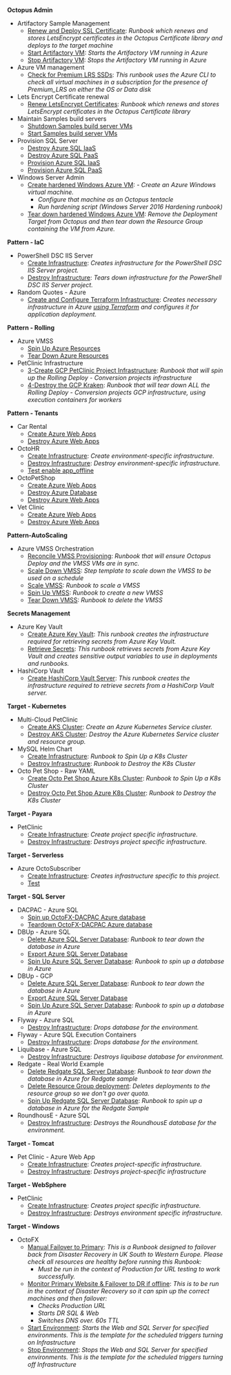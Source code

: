 **Octopus Admin**

- Artifactory Sample Management
   - <a href="https://samples.octopus.app/app#/Spaces-142/projects/Projects-1082/operations/runbooks/Runbooks-1081/process/RunbookProcess-Runbooks-1081" target="_blank">Renew and Deploy SSL Certificate</a>: <i>Runbook which renews and stores LetsEncrypt certificates in the Octopus Certificate library and deploys to the target machine</i>
   - <a href="https://samples.octopus.app/app#/Spaces-142/projects/Projects-1082/operations/runbooks/Runbooks-1082/process/RunbookProcess-Runbooks-1082" target="_blank">Start Artifactory VM</a>: <i>Starts the Artifactory VM running in Azure</i>
   - <a href="https://samples.octopus.app/app#/Spaces-142/projects/Projects-1082/operations/runbooks/Runbooks-1083/process/RunbookProcess-Runbooks-1083" target="_blank">Stop Artifactory VM</a>: <i>Stops the Artifactory VM running in Azure</i>
- Azure VM management
   - <a href="https://samples.octopus.app/app#/Spaces-142/projects/Projects-1503/operations/runbooks/Runbooks-1591/process/RunbookProcess-Runbooks-1591" target="_blank">Check for Premium LRS SSDs</a>: <i>This runbook uses the Azure CLI to check all virtual machines in a subscription for the presence of Premium_LRS on either the OS or Data disk</i>
- Lets Encrypt Certificate renewal
   - <a href="https://samples.octopus.app/app#/Spaces-142/projects/Projects-661/operations/runbooks/Runbooks-682/process/RunbookProcess-Runbooks-682" target="_blank">Renew LetsEncrypt Certificates</a>: <i>Runbook which renews and stores LetsEncrypt certificates in the Octopus Certificate library</i>
- Maintain Samples build servers
   - <a href="https://samples.octopus.app/app#/Spaces-142/projects/Projects-930/operations/runbooks/Runbooks-948/process/RunbookProcess-Runbooks-948" target="_blank">Shutdown Samples build server VMs</a>
   - <a href="https://samples.octopus.app/app#/Spaces-142/projects/Projects-930/operations/runbooks/Runbooks-949/process/RunbookProcess-Runbooks-949" target="_blank">Start Samples build server VMs</a>
- Provision SQL Server
   - <a href="https://samples.octopus.app/app#/Spaces-142/projects/Projects-1162/operations/runbooks/Runbooks-1170/process/RunbookProcess-Runbooks-1170" target="_blank">Destroy Azure SQL IaaS</a>
   - <a href="https://samples.octopus.app/app#/Spaces-142/projects/Projects-1162/operations/runbooks/Runbooks-1169/process/RunbookProcess-Runbooks-1169" target="_blank">Destroy Azure SQL PaaS</a>
   - <a href="https://samples.octopus.app/app#/Spaces-142/projects/Projects-1162/operations/runbooks/Runbooks-1167/process/RunbookProcess-Runbooks-1167" target="_blank">Provision Azure SQL IaaS</a>
   - <a href="https://samples.octopus.app/app#/Spaces-142/projects/Projects-1162/operations/runbooks/Runbooks-1168/process/RunbookProcess-Runbooks-1168" target="_blank">Provision Azure SQL PaaS</a>
- Windows Server Admin
   - <a href="https://samples.octopus.app/app#/Spaces-142/projects/Projects-202/operations/runbooks/Runbooks-205/process/RunbookProcess-Runbooks-205" target="_blank">Create hardened Windows Azure VM</a>: <i>- Create an Azure Windows virtual machine.
      - Configure that machine as an Octopus tentacle
      - Run hardening script (Windows Server 2016 Hardening runbook)</i>
   - <a href="https://samples.octopus.app/app#/Spaces-142/projects/Projects-202/operations/runbooks/Runbooks-206/process/RunbookProcess-Runbooks-206" target="_blank">Tear down hardened Windows Azure VM</a>: <i>Remove the Deployment Target from Octopus and then tear down the Resource Group containing the VM from Azure.</i>
    
**Pattern - IaC**

- PowerShell DSC IIS Server
   - <a href="https://samples.octopus.app/app#/Spaces-48/projects/Projects-1847/operations/runbooks/Runbooks-1889/process/RunbookProcess-Runbooks-1889" target="_blank">Create Infrastructure</a>: <i>Creates infrastructure for the PowerShell DSC IIS Server project.</i>
   - <a href="https://samples.octopus.app/app#/Spaces-48/projects/Projects-1847/operations/runbooks/Runbooks-1890/process/RunbookProcess-Runbooks-1890" target="_blank">Destroy Infrastructure</a>: <i>Tears down infrastructure for the PowerShell DSC IIS Server project.</i>
- Random Quotes - Azure
   - <a href="https://samples.octopus.app/app#/Spaces-48/projects/Projects-1851/operations/runbooks/Runbooks-1897/process/RunbookProcess-Runbooks-1897" target="_blank">Create and Configure Terraform Infrastructure</a>: <i>Creates necessary infrastructure in Azure [using Terraform](https://dev.azure.com/octopussamples/_git/Azure-Terraform-RandomQuotes) and configures it for application deployment.</i>
    
**Pattern - Rolling**

- Azure VMSS
   - <a href="https://samples.octopus.app/app#/Spaces-45/projects/Projects-682/operations/runbooks/Runbooks-724/process/RunbookProcess-Runbooks-724" target="_blank">Spin Up Azure Resources</a>
   - <a href="https://samples.octopus.app/app#/Spaces-45/projects/Projects-682/operations/runbooks/Runbooks-741/process/RunbookProcess-Runbooks-741" target="_blank">Tear Down Azure Resources</a>
- PetClinic Infrastructure
   - <a href="https://samples.octopus.app/app#/Spaces-45/projects/Projects-441/operations/runbooks/Runbooks-448/process/RunbookProcess-Runbooks-448" target="_blank">3-Create GCP PetClinic Project Infrastructure</a>: <i>Runbook that will spin up the Rolling Deploy - Conversion projects infrastructure</i>
   - <a href="https://samples.octopus.app/app#/Spaces-45/projects/Projects-441/operations/runbooks/Runbooks-586/process/RunbookProcess-Runbooks-586" target="_blank">4-Destroy the GCP Kraken</a>: <i>Runbook that will tear down ALL the Rolling Deploy - Conversion projects GCP infrastructure, using execution containers for workers</i>
    
**Pattern - Tenants**

- Car Rental
   - <a href="https://samples.octopus.app/app#/Spaces-682/projects/Projects-1341/operations/runbooks/Runbooks-1361/process/RunbookProcess-Runbooks-1361" target="_blank">Create Azure Web Apps</a>
   - <a href="https://samples.octopus.app/app#/Spaces-682/projects/Projects-1341/operations/runbooks/Runbooks-1362/process/RunbookProcess-Runbooks-1362" target="_blank">Destroy Azure Web Apps</a>
- OctoHR
   - <a href="https://samples.octopus.app/app#/Spaces-682/projects/Projects-1581/operations/runbooks/Runbooks-1661/process/RunbookProcess-Runbooks-1661" target="_blank">Create Infrastructure</a>: <i>Create environment-specific infrastructure.</i>
   - <a href="https://samples.octopus.app/app#/Spaces-682/projects/Projects-1581/operations/runbooks/Runbooks-1663/process/RunbookProcess-Runbooks-1663" target="_blank">Destroy Infrastructure</a>: <i>Destroy environment-specific infrastructure.</i>
   - <a href="https://samples.octopus.app/app#/Spaces-682/projects/Projects-1581/operations/runbooks/Runbooks-1682/process/RunbookProcess-Runbooks-1682" target="_blank">Test enable app_offline</a>
- OctoPetShop
   - <a href="https://samples.octopus.app/app#/Spaces-682/projects/Projects-1361/operations/runbooks/Runbooks-1381/process/RunbookProcess-Runbooks-1381" target="_blank">Create Azure Web Apps</a>
   - <a href="https://samples.octopus.app/app#/Spaces-682/projects/Projects-1361/operations/runbooks/Runbooks-1385/process/RunbookProcess-Runbooks-1385" target="_blank">Destroy Azure Database</a>
   - <a href="https://samples.octopus.app/app#/Spaces-682/projects/Projects-1361/operations/runbooks/Runbooks-1382/process/RunbookProcess-Runbooks-1382" target="_blank">Destroy Azure Web Apps</a>
- Vet Clinic
   - <a href="https://samples.octopus.app/app#/Spaces-682/projects/Projects-1302/operations/runbooks/Runbooks-1321/process/RunbookProcess-Runbooks-1321" target="_blank">Create Azure Web Apps</a>
   - <a href="https://samples.octopus.app/app#/Spaces-682/projects/Projects-1302/operations/runbooks/Runbooks-1343/process/RunbookProcess-Runbooks-1343" target="_blank">Destroy Azure Web Apps</a>
    
**Pattern-AutoScaling**

- Azure VMSS Orchestration
   - <a href="https://samples.octopus.app/app#/Spaces-742/projects/Projects-1462/operations/runbooks/Runbooks-1544/process/RunbookProcess-Runbooks-1544" target="_blank">Reconcile VMSS Provisioning</a>: <i>Runbook that will ensure Octopus Deploy and the VMSS VMs are in sync.</i>
   - <a href="https://samples.octopus.app/app#/Spaces-742/projects/Projects-1462/operations/runbooks/Runbooks-1562/process/RunbookProcess-Runbooks-1562" target="_blank">Scale Down VMSS</a>: <i>Step template to scale down the VMSS to be used on a schedule</i>
   - <a href="https://samples.octopus.app/app#/Spaces-742/projects/Projects-1462/operations/runbooks/Runbooks-1561/process/RunbookProcess-Runbooks-1561" target="_blank">Scale VMSS</a>: <i>Runbook to scale a VMSS</i>
   - <a href="https://samples.octopus.app/app#/Spaces-742/projects/Projects-1462/operations/runbooks/Runbooks-1541/process/RunbookProcess-Runbooks-1541" target="_blank">Spin Up VMSS</a>: <i>Runbook to create a new VMSS</i>
   - <a href="https://samples.octopus.app/app#/Spaces-742/projects/Projects-1462/operations/runbooks/Runbooks-1542/process/RunbookProcess-Runbooks-1542" target="_blank">Tear Down VMSS</a>: <i>Runbook to delete the VMSS</i>
    
**Secrets Management**

- Azure Key Vault
   - <a href="https://samples.octopus.app/app#/Spaces-822/projects/Projects-1701/operations/runbooks/Runbooks-1746/process/RunbookProcess-Runbooks-1746" target="_blank">Create Azure Key Vault</a>: <i>This runbook creates the infrastructure required for retrieving secrets from Azure Key Vault.</i>
   - <a href="https://samples.octopus.app/app#/Spaces-822/projects/Projects-1701/operations/runbooks/Runbooks-1745/process/RunbookProcess-Runbooks-1745" target="_blank">Retrieve Secrets</a>: <i>This runbook retrieves secrets from Azure Key Vault and creates sensitive output variables to use in deployments and runbooks.</i>
- HashiCorp Vault
   - <a href="https://samples.octopus.app/app#/Spaces-822/projects/Projects-1704/operations/runbooks/Runbooks-1747/process/RunbookProcess-Runbooks-1747" target="_blank">Create HashiCorp Vault Server</a>: <i>This runbook creates the infrastructure required to retrieve secrets from a HashiCorp Vault server.</i>
    
**Target - Kubernetes**

- Multi-Cloud PetClinic
   - <a href="https://samples.octopus.app/app#/Spaces-105/projects/Projects-1707/operations/runbooks/Runbooks-1762/process/RunbookProcess-Runbooks-1762" target="_blank">Create AKS Cluster</a>: <i>Create an Azure Kubernetes Service cluster.</i>
   - <a href="https://samples.octopus.app/app#/Spaces-105/projects/Projects-1707/operations/runbooks/Runbooks-1765/process/RunbookProcess-Runbooks-1765" target="_blank">Destroy AKS Cluster</a>: <i>Destroy the Azure Kubernetes Service cluster and resource group.</i>
- MySQL Helm Chart
   - <a href="https://samples.octopus.app/app#/Spaces-105/projects/Projects-322/operations/runbooks/Runbooks-304/process/RunbookProcess-Runbooks-304" target="_blank">Create Infrastructure</a>: <i>Runbook to Spin Up a K8s Cluster</i>
   - <a href="https://samples.octopus.app/app#/Spaces-105/projects/Projects-322/operations/runbooks/Runbooks-305/process/RunbookProcess-Runbooks-305" target="_blank">Destroy Infrastructure</a>: <i>Runbook to Destroy the K8s Cluster</i>
- Octo Pet Shop - Raw YAML
   - <a href="https://samples.octopus.app/app#/Spaces-105/projects/Projects-302/operations/runbooks/Runbooks-284/process/RunbookProcess-Runbooks-284" target="_blank">Create Octo Pet Shop Azure K8s Cluster</a>: <i>Runbook to Spin Up a K8s Cluster</i>
   - <a href="https://samples.octopus.app/app#/Spaces-105/projects/Projects-302/operations/runbooks/Runbooks-286/process/RunbookProcess-Runbooks-286" target="_blank">Destroy Octo Pet Shop Azure K8s Cluster</a>: <i>Runbook to Destroy the K8s Cluster</i>
    
**Target - Payara**

- PetClinic
   - <a href="https://samples.octopus.app/app#/Spaces-642/projects/Projects-1141/operations/runbooks/Runbooks-1164/process/RunbookProcess-Runbooks-1164" target="_blank">Create Infrastructure</a>: <i>Create project specific infrastructure.</i>
   - <a href="https://samples.octopus.app/app#/Spaces-642/projects/Projects-1141/operations/runbooks/Runbooks-1165/process/RunbookProcess-Runbooks-1165" target="_blank">Destroy Infrastructure</a>: <i>Destroys project specific infrastructure.</i>
    
**Target - Serverless**

- Azure OctoSubscriber
   - <a href="https://samples.octopus.app/app#/Spaces-1/projects/Projects-1824/operations/runbooks/Runbooks-1863/process/RunbookProcess-Runbooks-1863" target="_blank">Create Infrastructure</a>: <i>Creates infrastructure specific to this project.</i>
   - <a href="https://samples.octopus.app/app#/Spaces-1/projects/Projects-1824/operations/runbooks/Runbooks-1882/process/RunbookProcess-Runbooks-1882" target="_blank">Test</a>
    
**Target - SQL Server**

- DACPAC - Azure SQL
   - <a href="https://samples.octopus.app/app#/Spaces-106/projects/Projects-164/operations/runbooks/Runbooks-202/process/RunbookProcess-Runbooks-202" target="_blank">Spin up OctoFX-DACPAC Azure database</a>
   - <a href="https://samples.octopus.app/app#/Spaces-106/projects/Projects-164/operations/runbooks/Runbooks-203/process/RunbookProcess-Runbooks-203" target="_blank">Teardown OctoFX-DACPAC Azure database</a>
- DBUp - Azure SQL
   - <a href="https://samples.octopus.app/app#/Spaces-106/projects/Projects-162/operations/runbooks/Runbooks-102/process/RunbookProcess-Runbooks-102" target="_blank">Delete Azure SQL Server Database</a>: <i>Runbook to tear down the database in Azure</i>
   - <a href="https://samples.octopus.app/app#/Spaces-106/projects/Projects-162/operations/runbooks/Runbooks-221/process/RunbookProcess-Runbooks-221" target="_blank">Export Azure SQL Server Database</a>
   - <a href="https://samples.octopus.app/app#/Spaces-106/projects/Projects-162/operations/runbooks/Runbooks-101/process/RunbookProcess-Runbooks-101" target="_blank">Spin Up Azure SQL Server Database</a>: <i>Runbook to spin up a database in Azure</i>
- DBUp - GCP
   - <a href="https://samples.octopus.app/app#/Spaces-106/projects/Projects-1961/operations/runbooks/Runbooks-2182/process/RunbookProcess-Runbooks-2182" target="_blank">Delete Azure SQL Server Database</a>: <i>Runbook to tear down the database in Azure</i>
   - <a href="https://samples.octopus.app/app#/Spaces-106/projects/Projects-1961/operations/runbooks/Runbooks-2184/process/RunbookProcess-Runbooks-2184" target="_blank">Export Azure SQL Server Database</a>
   - <a href="https://samples.octopus.app/app#/Spaces-106/projects/Projects-1961/operations/runbooks/Runbooks-2181/process/RunbookProcess-Runbooks-2181" target="_blank">Spin Up Azure SQL Server Database</a>: <i>Runbook to spin up a database in Azure</i>
- Flyway - Azure SQL
   - <a href="https://samples.octopus.app/app#/Spaces-106/projects/Projects-864/operations/runbooks/Runbooks-1062/process/RunbookProcess-Runbooks-1062" target="_blank">Destroy Infrastructure</a>: <i>Drops database for the environment.</i>
- Flyway - Azure SQL Execution Containers
   - <a href="https://samples.octopus.app/app#/Spaces-106/projects/Projects-1224/operations/runbooks/Runbooks-1227/process/RunbookProcess-Runbooks-1227" target="_blank">Destroy Infrastructure</a>: <i>Drops database for the environment.</i>
- Liquibase - Azure SQL
   - <a href="https://samples.octopus.app/app#/Spaces-106/projects/Projects-865/operations/runbooks/Runbooks-1063/process/RunbookProcess-Runbooks-1063" target="_blank">Destroy Infrastructure</a>: <i>Destroys liquibase database for environment.</i>
- Redgate - Real World Example
   - <a href="https://samples.octopus.app/app#/Spaces-106/projects/Projects-261/operations/runbooks/Runbooks-223/process/RunbookProcess-Runbooks-223" target="_blank">Delete Redgate SQL Server Database</a>: <i>Runbook to tear down the database in Azure for Redgate sample</i>
   - <a href="https://samples.octopus.app/app#/Spaces-106/projects/Projects-261/operations/runbooks/Runbooks-1201/process/RunbookProcess-Runbooks-1201" target="_blank">Delete Resource Group deployment</a>: <i>Deletes deployments to the resource group so we don't go over quota.</i>
   - <a href="https://samples.octopus.app/app#/Spaces-106/projects/Projects-261/operations/runbooks/Runbooks-222/process/RunbookProcess-Runbooks-222" target="_blank">Spin Up Redgate SQL Server Database</a>: <i>Runbook to spin up a database in Azure for the Redgate Sample</i>
- RoundhousE - Azure SQL
   - <a href="https://samples.octopus.app/app#/Spaces-106/projects/Projects-863/operations/runbooks/Runbooks-1064/process/RunbookProcess-Runbooks-1064" target="_blank">Destroy Infrastructure</a>: <i>Destroys the RoundhousE database for the environment.</i>
    
**Target - Tomcat**

- Pet Clinic - Azure Web App
   - <a href="https://samples.octopus.app/app#/Spaces-203/projects/Projects-1681/operations/runbooks/Runbooks-1721/process/RunbookProcess-Runbooks-1721" target="_blank">Create Infrastructure</a>: <i>Creates project-specific infrastructure.</i>
   - <a href="https://samples.octopus.app/app#/Spaces-203/projects/Projects-1681/operations/runbooks/Runbooks-1724/process/RunbookProcess-Runbooks-1724" target="_blank">Destroy Infrastructure</a>: <i>Destroys project-specific infrastructure</i>
    
**Target - WebSphere**

- PetClinic
   - <a href="https://samples.octopus.app/app#/Spaces-662/projects/Projects-1206/operations/runbooks/Runbooks-1223/process/RunbookProcess-Runbooks-1223" target="_blank">Create Infrastructure</a>: <i>Creates project specific infrastructure.</i>
   - <a href="https://samples.octopus.app/app#/Spaces-662/projects/Projects-1206/operations/runbooks/Runbooks-1224/process/RunbookProcess-Runbooks-1224" target="_blank">Destroy Infrastructure</a>: <i>Destroys environment specific infrastructure.</i>
    
**Target - Windows**

- OctoFX
   - <a href="https://samples.octopus.app/app#/Spaces-202/projects/Projects-282/operations/runbooks/Runbooks-274/process/RunbookProcess-Runbooks-274" target="_blank">Manual Failover to Primary</a>: <i>This is a Runbook designed to failover back from Disaster Recovery in UK South to Western Europe. Please check all resources are healthy before running this Runbook:
      * Must be run in the context of Production for URL testing to work successfully.</i>
   - <a href="https://samples.octopus.app/app#/Spaces-202/projects/Projects-282/operations/runbooks/Runbooks-273/process/RunbookProcess-Runbooks-273" target="_blank">Monitor Primary Website & Failover to DR if offline</a>: <i>This is to be run in the context of Disaster Recovery so it can spin up the correct machines and then failover:
      * Checks Production URL
      * Starts DR SQL & Web
      * Switches DNS over. 60s TTL</i>
   - <a href="https://samples.octopus.app/app#/Spaces-202/projects/Projects-282/operations/runbooks/Runbooks-255/process/RunbookProcess-Runbooks-255" target="_blank">Start Environment</a>: <i>Starts the Web and SQL Server for specified environments. This is the template for the scheduled triggers turning on Infrastructure</i>
   - <a href="https://samples.octopus.app/app#/Spaces-202/projects/Projects-282/operations/runbooks/Runbooks-262/process/RunbookProcess-Runbooks-262" target="_blank">Stop Environment</a>: <i>Stops the Web and SQL Server for specified environments. This is the template for the scheduled triggers turning off Infrastructure</i>

